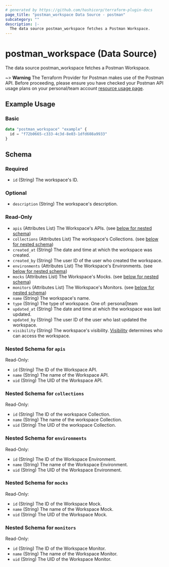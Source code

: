 ```yaml
---
# generated by https://github.com/hashicorp/terraform-plugin-docs
page_title: "postman_workspace Data Source - postman"
subcategory: ""
description: |-
  The data source postman_workspace fetches a Postman Workspace.
---
```


# postman_workspace (Data Source)

The data source postman_workspace fetches a Postman Workspace.

~> **Warning** The Terraform Provider for Postman makes use of the Postman API. Before proceeding, please ensure you have checked your Postman API usage plans on your personal/team account [resource usage page](https://web.postman.co/billing/add-ons/overview).

## Example Usage

### Basic

```terraform
data "postman_workspace" "example" {
  id = "f72b0665-c333-4c3d-8e03-1dfd608a9933"
}
```

<!-- schema generated by tfplugindocs -->
## Schema

### Required

- `id` (String) The workspace's ID.

### Optional

- `description` (String) The workspace's description.

### Read-Only

- `apis` (Attributes List) The Workspace's APIs. (see [below for nested schema](#nestedatt--apis))
- `collections` (Attributes List) The workspace's Collections. (see [below for nested schema](#nestedatt--collections))
- `created_at` (String) The date and time at which the workspace was created.
- `created_by` (String) The user ID of the user who created the workspace.
- `environments` (Attributes List) The Workspace's Environments. (see [below for nested schema](#nestedatt--environments))
- `mocks` (Attributes List) The Workspace's Mocks. (see [below for nested schema](#nestedatt--mocks))
- `monitors` (Attributes List) The Workspace's Monitors. (see [below for nested schema](#nestedatt--monitors))
- `name` (String) The workspace's name.
- `type` (String) The type of workspace. One of: personal|team
- `updated_at` (String) The date and time at which the workspace was last updated.
- `updated_by` (String) The user ID of the user who last updated the workspace.
- `visibility` (String) The workspace's visibility. [Visibility](https://learning.postman.com/docs/collaborating-in-postman/using-workspaces/managing-workspaces/#changing-workspace-visibility) determines who can access the workspace.

<a id="nestedatt--apis"></a>
### Nested Schema for `apis`

Read-Only:

- `id` (String) The ID of the Workspace API.
- `name` (String) The name of the Workspace API.
- `uid` (String) The UID of the Workspace API.


<a id="nestedatt--collections"></a>
### Nested Schema for `collections`

Read-Only:

- `id` (String) The ID of the workspace Collection.
- `name` (String) The name of the workspace Collection.
- `uid` (String) The UID of the workspace Collection.


<a id="nestedatt--environments"></a>
### Nested Schema for `environments`

Read-Only:

- `id` (String) The ID of the Workspace Environment.
- `name` (String) The name of the Workspace Environment.
- `uid` (String) The UID of the Workspace Environment.


<a id="nestedatt--mocks"></a>
### Nested Schema for `mocks`

Read-Only:

- `id` (String) The ID of the Workspace Mock.
- `name` (String) The name of the Workspace Mock.
- `uid` (String) The UID of the Workspace Mock.


<a id="nestedatt--monitors"></a>
### Nested Schema for `monitors`

Read-Only:

- `id` (String) The ID of the Workspace Monitor.
- `name` (String) The name of the Workspace Monitor.
- `uid` (String) The UID of the Workspace Monitor.
